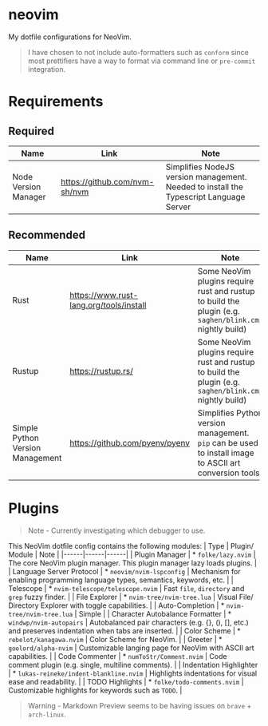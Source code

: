 # neovim
My dotfile configurations for NeoVim.

> I have chosen to not include auto-formatters such as `conform` since most prettifiers have a way to format via command line or `pre-commit` integration.

# Requirements
## Required
| Name | Link | Note |
|------|------|------|
| Node Version Manager | https://github.com/nvm-sh/nvm | Simplifies NodeJS version management. Needed to install the Typescript Language Server |

## Recommended
| Name | Link | Note |
|------|------|------|
| Rust | https://www.rust-lang.org/tools/install | Some NeoVim plugins require rust and rustup to build the plugin (e.g. `saghen/blink.cmp` nightly build) |
| Rustup | https://rustup.rs/ | Some NeoVim plugins require rust and rustup to build the plugin (e.g. `saghen/blink.cmp` nightly build) |
| Simple Python Version Management |  https://github.com/pyenv/pyenv | Simplifies Python version management. `pip` can be used to install image to ASCII art conversion tools. |

# Plugins
> Note - Currently investigating which debugger to use.

This NeoVim dotfile config contains the following modules:
| Type | Plugin/ Module | Note |
|------|------|------|
| Plugin Manager | * `folke/lazy.nvim` | The core NeoVim plugin manager. This plugin manager lazy loads plugins. |
| Language Server Protocol | * `neovim/nvim-lspconfig` | Mechanism for enabling programming language types, semantics, keywords, etc. |
| Telescope | * `nvim-telescope/telescope.nvim` | Fast `file`, `directory` and `grep` fuzzy finder. |
| File Explorer | * `nvim-tree/nvim-tree.lua` | Visual File/ Directory Explorer with toggle capabilities. |
| Auto-Completion | * `nvim-tree/nvim-tree.lua` | Simple  |
| Character Autobalance Formatter | * `windwp/nvim-autopairs` | Autobalanced pair characters (e.g. {}, (), [], etc.) and preserves indentation when tabs are inserted. |
| Color Scheme | * `rebelot/kanagawa.nvim` | Color Scheme for NeoVim. |
| Greeter | * `goolord/alpha-nvim` | Customizable langing page for NeoVim with ASCII art capabilities. |
| Code Commenter | * `numToStr/Comment.nvim` | Code comment plugin (e.g. single, multiline comments). |
| Indentation Highlighter | * `lukas-reineke/indent-blankline.nvim` | Highlights indentations for visual ease and readability. |
| TODO Highlights | * `folke/todo-comments.nvim` | Customizable highlights for keywords such as `TODO`. |

> Warning - Markdown Preview seems to be having issues on `brave` + `arch-linux`.